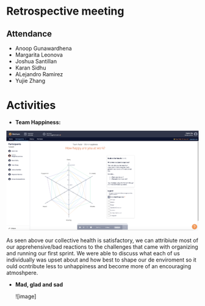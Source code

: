# Retrospective meeting

## Attendance
- Anoop Gunawardhena
- Margarita Leonova
- Joshua Santillan
- Karan Sidhu
- ALejandro Ramirez
- Yujie Zhang

# Activities
- **Team Happiness:**

![image](https://github.com/cse110-sp21-group26/cse110-sp21-group26/blob/main/admin/meetings/images/image%20(1).png)

As seen above our collective health is satisfactory, we can attribiute most of our apprehensive/bad reactions to the challenges that came with organizing and running our first sprint. We were able to discuss what each of us individually was upset about and how best to shape our de enviroment so it ould ocntribute less to unhappiness and become more of an encouraging atmoshpere.


- **Mad, glad and sad**

  ![image]




